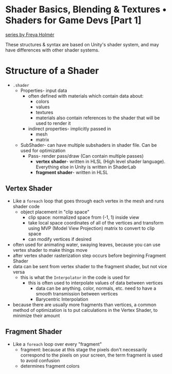 # Shader Basics, Blending & Textures • Shaders for Game Devs [Part 1]

[series by Freya Holmér](https://www.youtube.com/watch?v=kfM-yu0iQBk&t=8065s)

These structures & syntax are based on Unity's shader system, and may have differences with other shader systems.

# Structure of a Shader

* `.shader`
  * Properties- input data
    * often defined with materials which contain data about:
      * colors
      * values
      * textures
      * materials also contain references to the shader that will be used to render it  
    * indirect properties- implicitly passed in
      * mesh
      * matrix
  * SubShader- can have multiple subshaders in shader file. Can be used for optimization
    * Pass- render pass/draw (Can contain multiple passes)
      * **vertex shader**- written in HLSL (High level shader language). Everything else in Unity is written in ShaderLab
      * **fragment shader**- written in HLSL 

## Vertex Shader

* Like a `foreach` loop that goes through each vertex in the mesh and runs shader code
  * object placement in "clip space"
    * clip space: normalized space from (-1, 1) inside view
    * take local space coordinates of all of the vertices and transform using MVP (Model View Projection) matrix to convert to clip space
    * can modify vertices if desired
* often used for animating water, swaying leaves, because you can use vertex shader to make things move
* after vertex shader rasterization step occurs before beginning Fragment Shader
* data can be sent from vertex shader to the fragment shader, but not vice versa
  * this is what the `Interpolator` in the code is used for
    * this is often used to interpolate values of data between vertices
      * data can be anything. color, normals, etc. need to have a smooth transmission between vertices
      * Barycentric Interpolation
* because there are usually more fragments than vertices, a common method of optimization is to put calculations in the Vertex Shader, to minimize their amount

## Fragment Shader

* Like a `foreach` loop over every "fragment"
  * fragment: because at this stage the pixels don't necessarily correspond to the pixels on your screen, the term fragment is used to avoid confusion
  * determines fragment colors